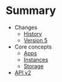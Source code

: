# Summary

* Changes
  * [History](HISTORY.md)
  * [Version 5](docs/changes/v5.md)
* Core concepts
  * [Apps](docs/core-concepts/application-definitions.md)
  * [Instances](docs/core-concepts/instances.md)
  * [Storage](docs/core-concepts/storage-buckets.md)
* [API v2](/docs/api/v2)
